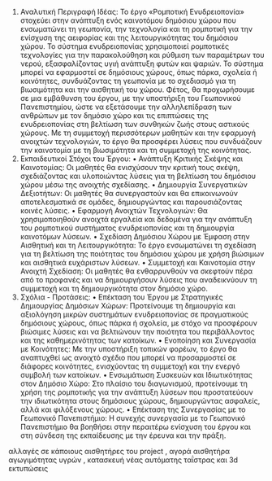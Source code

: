 1. Αναλυτική Περιγραφή Ιδέας:
Το έργο «Ρομποτική Ενυδρειοπονία» στοχεύει στην ανάπτυξη ενός καινοτόμου δημόσιου χώρου που ενσωματώνει τη γεωπονία, την τεχνολογία και τη ρομποτική για την ενίσχυση της αειφορίας και της λειτουργικότητας του δημόσιου χώρου. Το σύστημα ενυδρειοπονίας χρησιμοποιεί ρομποτικές τεχνολογίες για την παρακολούθηση και ρύθμιση των παραμέτρων του νερού, εξασφαλίζοντας υγιή ανάπτυξη φυτών και ψαριών. Το σύστημα μπορεί να εφαρμοστεί σε δημόσιους χώρους, όπως πάρκα, σχολεία ή κοινότητες, συνδυάζοντας τη γεωπονία με το σχεδιασμό για τη βιωσιμότητα και την αισθητική του χώρου.
Φέτος, θα προχωρήσουμε σε μια εμβάθυνση του έργου, με την υποστήριξη του Γεωπονικού Πανεπιστημίου, ώστε να εξετάσουμε την αλληλεπίδραση των ανθρώπων με τον δημόσιο χώρο και τις επιπτώσεις της ενυδρειοπονίας στη βελτίωση των συνθηκών ζωής στους αστικούς χώρους. Με τη συμμετοχή περισσότερων μαθητών και την εφαρμογή ανοιχτών τεχνολογιών, το έργο θα προσφέρει λύσεις που συνδυάζουν την καινοτομία με τη βιωσιμότητα και τη συμμετοχή της κοινότητας.
2. Εκπαιδευτικοί Στόχοι του Έργου:
•	Ανάπτυξη Κριτικής Σκέψης και Καινοτομίας: Οι μαθητές θα ενισχύσουν την κριτική τους σκέψη, σχεδιάζοντας και υλοποιώντας λύσεις για τη βελτίωση του δημόσιου χώρου μέσω της ανοιχτής σχεδίασης.
•	Δημιουργία Συνεργατικών Δεξιοτήτων: Οι μαθητές θα συνεργαστούν και θα επικοινωνούν αποτελεσματικά σε ομάδες, δημιουργώντας και παρουσιάζοντας κοινές λύσεις.
•	Εφαρμογή Ανοιχτών Τεχνολογιών: Θα χρησιμοποιηθούν ανοιχτά εργαλεία και δεδομένα για την ανάπτυξη του ρομποτικού συστήματος ενυδρειοπονίας και τη δημιουργία καινοτόμων λύσεων.
•	Σχεδίαση Δημόσιου Χώρου με Έμφαση στην Αισθητική και τη Λειτουργικότητα: Το έργο ενσωματώνει τη σχεδίαση για τη βελτίωση της ποιότητας του δημόσιου χώρου με χρήση βιώσιμων και αισθητικά ευχάριστων λύσεων.
•	Συμμετοχή και Καινοτομία στην Ανοιχτή Σχεδίαση: Οι μαθητές θα ενθαρρυνθούν να σκεφτούν πέρα από το προφανές και να δημιουργήσουν λύσεις που αναδεικνύουν τη συμμετοχή και τη δημιουργικότητα στον δημόσιο χώρο.
3. Σχόλια - Προτάσεις:
•	Επέκταση του Έργου με Στρατηγικές Δημιουργίας Δημόσιων Χώρων: Προτείνουμε τη δημιουργία και αξιολόγηση μικρών συστημάτων ενυδρειοπονίας σε πραγματικούς δημόσιους χώρους, όπως πάρκα ή σχολεία, με στόχο να προσφέρουν βιώσιμες λύσεις και να βελτιώνουν την ποιότητα του περιβάλλοντος και της καθημερινότητας των κατοίκων.
•	Ενοποίηση και Συνεργασία με Κοινότητες: Με την υποστήριξη τοπικών φορέων, το έργο θα αναπτυχθεί ως ανοιχτό σχέδιο που μπορεί να προσαρμοστεί σε διάφορες κοινότητες, ενισχύοντας τη συμμετοχή και την ενεργό συμβολή των κατοίκων.
•	Ενσωμάτωση Συσκευών και Ιδιωτικότητας στον Δημόσιο Χώρο: Στο πλαίσιο του διαγωνισμού, προτείνουμε τη χρήση της ρομποτικής για την ανάπτυξη λύσεων που προστατεύουν την ιδιωτικότητα στους δημόσιους χώρους, δημιουργώντας ασφαλείς, αλλά και φιλόξενους χώρους.
•	Επέκταση της Συνεργασίας με το Γεωπονικό Πανεπιστήμιο: Η συνεχής συνεργασία με το Γεωπονικό Πανεπιστήμιο θα βοηθήσει στην περαιτέρω ενίσχυση του έργου και στη σύνδεση της εκπαίδευσης με την έρευνα και την πράξη.


αλλαγές  σε κάποιους αισθητήρες του project , αγορά αισθητήρα αγωγιμότητας υγρών , κατασκευή νέας αυτόματης ταΐστρας και 3d εκτυπώσεις
